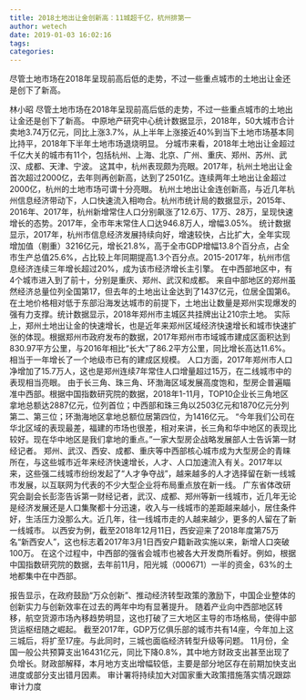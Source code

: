 ```yaml
---
title: 2018土地出让金创新高：11城超千亿，杭州排第一
author: wetech
date: 2019-01-03 16:02:16
tags: 
categories: 
---
```

尽管土地市场在2018年呈现前高后低的走势，不过一些重点城市的土地出让金还是创下了新高。
<!-- more -->
林小昭
尽管土地市场在2018年呈现前高后低的走势，不过一些重点城市的土地出让金还是创下了新高。
中原地产研究中心统计数据显示，2018年，50大城市合计卖地3.74万亿元，同比上涨3.7%，从上半年上涨接近40%到当下土地市场基本同比持平，2018年下半年土地市场退烧明显。
分城市来看，2018年土地出让金超过千亿大关的城市有11个，包括杭州、上海、北京、广州、重庆、郑州、苏州、武汉、成都、天津、宁波。
这其中，杭州表现颇为亮眼。2017年，杭州土地出让金首次超过2000亿，去年则再创新高，达到了2501亿。连续两年土地出让金超过2000亿，杭州的土地市场可谓十分亮眼。
杭州土地出让金连创新高，与近几年杭州信息经济带动下，人口快速流入相吻合。杭州市统计局的数据显示，2015年、2016年、2017年，杭州新增常住人口分别飙涨了12.6万、17万、28万，呈现快速增长的态势。2017年，全市年末常住人口达946.8万人，增幅3.05%。
统计数据显示，2017年，杭州市信息经济发展持续向好，增速较快，占比扩大，全年实现增加值（剔重）3216亿元，增长21.8%，高于全市GDP增幅13.8个百分点，占全市生产总值25.6%，占比较上年同期提高1.3个百分点。2015-2017年，杭州市信息经济连续三年增长超过20%，成为该市经济增长主引擎。
在中西部地区中，有4个城市进入到了前十，分别是重庆、郑州、武汉和成都。
来自中部地区的郑州虽然经济总量位列全国第17，但去年的土地出让金达到了1437亿元，位居全国第6。在土地价格相对低于东部沿海发达城市的前提下，土地出让数量是郑州实现爆发的强有力支撑。统计数据显示，2018年郑州市主城区共挂牌出让210宗土地。
实际上，郑州土地出让金的快速增长，也是近年来郑州区域经济快速增长和城市快速扩张的体现。根据郑州市政府发布的数据，2017年郑州市市域城市建成区面积达到830.97平方公里，与2016年相比“长大”了86.2平方公里，同比增长高达11.6%。相当于一年增长了一个地级市已有的建成区规模。
人口方面，2017年郑州市人口净增加了15.7万人，这也是郑州连续7年常住人口增量超过15万，在二线城市中的表现相当亮眼。
由于长三角、珠三角、环渤海区域发展高度饱和，型房企普遍瞄准中西部。根据中国指数研究院的数据，2018年1-11月，TOP10企业长三角地区拿地总额达2887亿元，位列首位；中西部和珠三角以2503亿元和1870亿元分列第二、第三位；环渤海地区拿地总额位居第四位，为1416亿元。
“今年我们公司在华北区域的表现最差，福建的市场也很差，相对来讲，长三角和华中地区的表现比较好。现在华中地区是我们拿地的重点。”一家大型房企战略发展部人士告诉第一财经记者。
郑州、武汉、西安、成都、重庆等中西部核心城市成为大型房企的青睐所在，与这些城市近年来经济快速增长，人才、人口加速流入有关。2017年以来，这些强二线城市纷纷发起了“人才争夺战”，越来越多的人才选择留在新一线城市发展，以互联网为代表的不少大型企业将布局重点放在新一线。
广东省体改研究会副会长彭澎告诉第一财经记者，武汉、成都、郑州等新一线城市，近几年无论是经济发展还是人口集聚都十分迅速，收入与一线城市的差距越来越小，居住条件好，生活压力没那么大。近几年，往一线城市走的人越来越少，更多的人留在了新一线城市。
以西安为例，截至2018年12月11日，西安迎来了2018年度第75万名“新西安人”，这也标志着2017年3月1日西安户籍新政实施以来，新增人口突破100万。
在这个过程中，中西部的强省会城市也被各大开发商所看好。例如，根据中国指数研究院的数据，去年前11月，阳光城（000671）一半的资金，63%的土地都集中在中西部。
 
 
报告显示，在政府鼓励“万众创新”、推动经济转型政策的激励下，中国企业整体的创新实力与创新效率在过去的两年中均有显著提升。
随着产业向中西部地区转移，航空货源市场內移趋势明显，这也打破了三大地区主导的市场格局，使得中部货运枢纽随之崛起。
截至2017年，GDP万亿俱乐部的城市共有14座，今年加上这三城后，将扩至17座。与此同时，三城也面临经济转型升级等问题。
11月份，全国一般公共预算支出16431亿元，同比下降0.8%，其中地方财政支出甚至出现了负增长。财政部解释，本月地方支出增幅较低，主要是部分地区存在前期加快支出进度或部分支出错月因素。
审计署将持续加大对国家重大政策措施落实情况跟踪审计力度
